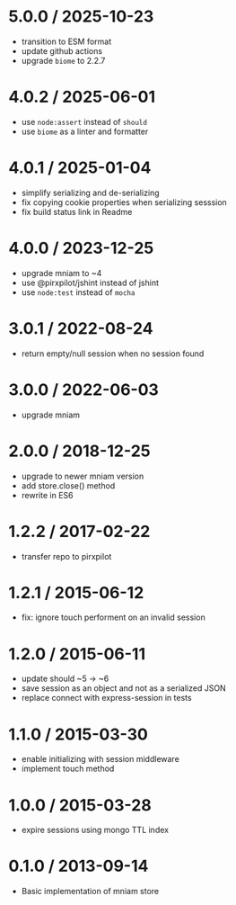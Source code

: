 
5.0.0 / 2025-10-23
==================

 * transition to ESM format
 * update github actions
 * upgrade `biome` to 2.2.7

4.0.2 / 2025-06-01
==================

 * use `node:assert` instead of `should`
 * use `biome` as a linter and formatter

4.0.1 / 2025-01-04
==================

 * simplify serializing and de-serializing
 * fix copying cookie properties when serializing sesssion
 * fix build status link in Readme

4.0.0 / 2023-12-25
==================

 * upgrade mniam to ~4
 * use @pirxpilot/jshint instead of jshint
 * use `node:test` instead of `mocha`

3.0.1 / 2022-08-24
==================

 * return empty/null session when no session found

3.0.0 / 2022-06-03
==================

 * upgrade mniam

2.0.0 / 2018-12-25
==================

 * upgrade to newer mniam version
 * add store.close() method
 * rewrite in ES6

1.2.2 / 2017-02-22
==================

 * transfer repo to pirxpilot

1.2.1 / 2015-06-12
==================

 * fix: ignore touch performent on an invalid session

1.2.0 / 2015-06-11
==================

 * update should ~5 -> ~6
 * save session as an object and not as a serialized JSON
 * replace connect with express-session in tests

1.1.0 / 2015-03-30
==================

 * enable initializing with session middleware
 * implement touch method

1.0.0 / 2015-03-28
==================

 * expire sessions using mongo TTL index

0.1.0 / 2013-09-14 
==================

 * Basic implementation of mniam store
